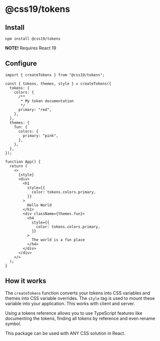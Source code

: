 # @css19/tokens

## Install

```shell
npm install @css19/tokens
```

**NOTE!** Requires React 19

## Configure

```tsx
import { createTokens } from "@css19/tokens";

const { tokens, themes, style } = createTokens({
  tokens: {
    colors: {
      /**
       * My token documentation
       */
      primary: "red",
    },
  },
  themes: {
    fun: {
      colors: {
        primary: "pink",
      },
    },
  },
});

function App() {
  return (
    <>
      {style}
      <div>
        <h1
          style={{
            color: tokens.colors.primary,
          }}
        >
          Hello World
        </h1>
        <div className={themes.fun}>
          <h4
            style={{
              color: tokens.colors.primary,
            }}
          >
            The world is a fun place
          </h4>
        </div>
      </div>
    </>
  );
}
```

## How it works

The `createTokens` function converts your tokens into CSS variables and themes into CSS variable overrides. The `style` tag is used to mount these variable into your application. This works with client and server.

Using a tokens reference allows you to use TypeScript features like documenting the tokens, finding all tokens by reference and even rename symbol.

This package can be used with ANY CSS solution in React.
